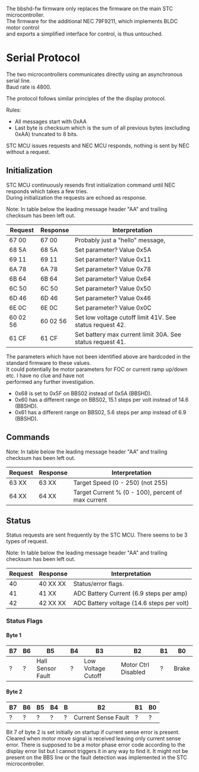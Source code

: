 The bbshd-fw firmware only replaces the firmware on the main STC microcontroller.  
The firmware for the additional NEC 79F9211, which implements BLDC motor control  
and exports a simplified interface for control, is thus untouched.

# Serial Protocol

The two microcontrollers communicates directly using an asynchronous serial line.  
Baud rate is 4800.

The protocol follows similar principles of the the display protocol.

Rules:
* All messages start with 0xAA
* Last byte is checksum which is the sum of all previous bytes (excluding 0xAA) truncated to 8 bits.

STC MCU issues requests and NEC MCU responds, nothing is sent by NEC without a request.


## Initialization

STC MCU continuously resends first initialization command until NEC responds which takes a few tries.  
During initialization the requests are echoed as response.

Note: In table below the leading message header "AA" and trailing checksum has been left out.

Request  | Response | Interpretation
-------- | -------- | --------------
67 00    | 67 00    | Probably just a "hello" message,
68 5A    | 68 5A    | Set parameter? Value 0x5A
69 11    | 69 11    | Set parameter? Value 0x11
6A 78    | 6A 78    | Set parameter? Value 0x78
6B 64    | 6B 64    | Set parameter? Value 0x64
6C 50    | 6C 50    | Set parameter? Value 0x50
6D 46    | 6D 46    | Set parameter? Value 0x46
6E 0C    | 6E 0C    | Set parameter? Value 0x0C
60 02 56 | 60 02 56 | Set low voltage cutoff limit 41V. See status request 42.
61 CF    | 61 CF    | Set battery max current limit 30A. See status request 41.

The parameters which have not been identified above are hardcoded in the standard firmware to these values.  
It could potentially be motor parameters for FOC or current ramp up/down etc. I have no clue and have not  
performed any further investigation.

* 0x68 is set to 0x5F on BBS02 instead of 0x5A (BBSHD).
* 0x60 has a different range on BBS02, 15.1 steps per volt instead of 14.6 (BBSHD).
* 0x61 has a different range on BBS02, 5.6 steps per amp instead of 6.9 (BBSHD).

## Commands

Note: In table below the leading message header "AA" and trailing checksum has been left out.

Request  | Response | Interpretation
-------- | -------- | --------------
63 XX    | 63 XX    | Target Speed (0 - 250) (not 255)
64 XX    | 64 XX    | Target Current % (0 - 100), percent of max current


## Status
Status requests are sent frequently by the STC MCU.
There seems to be 3 types of request.

Note: In table below the leading message header "AA" and trailing checksum has been left out.

Request  | Response | Interpretation
-------- | -------- | --------------
40       | 40 XX XX | Status/error flags.
41       | 41 XX    | ADC Battery Current (6.9 steps per amp)
42       | 42 XX XX | ADC Battery voltage (14.6 steps per volt)


### Status Flags

#### Byte 1

B7 | B6 | B5                | B4 | B3                 | B2                     | B1 | B0
-- | -- | ----------------- | -- | ------------------ | ---------------------- | -- | --------------------
 ? | ?  | Hall Sensor Fault | ?  | Low Voltage Cutoff | Motor Ctrl Disabled    | ?  | Brake
 
 #### Byte 2

B7 | B6 | B5 | B4 | B | B2                   | B1 | B0
-- | ---| -- | -- | - | -------------------- | -- | --
 ? | ?  | ?  | ?  | ? | Current Sense Fault  | ?  | ?

Bit 7 of byte 2 is set initially on startup if current sense error is present. Cleared when motor move signal is received leaving only current sense error. There is supposed to be a motor phase error code according to the display error list but I cannot triggers it in any way to find it.
It might not be present on the BBS line or the fault detection was implemented in the STC microcontroller.